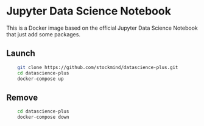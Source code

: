 # Jupyter Data Science Notebook

This is a Docker image based on the official Jupyter Data Science Notebook that just add some packages.

## Launch

```bash
    git clone https://github.com/stockmind/datascience-plus.git
    cd datascience-plus
    docker-compose up
```

## Remove

```bash
    cd datascience-plus
    docker-compose down
```